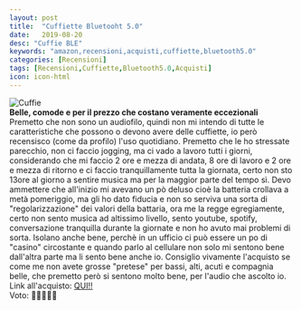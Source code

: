 ```yaml
---
layout: post
title:  "Cuffiette Bluetooht 5.0"
date:   2019-08-20
desc: "Cuffie BLE"
keywords: "amazon,recensioni,acquisti,cuffiette,bluetooth5.0"
categories: [Recensioni]
tags: [Recensioni,Cuffiette,Bluetooth5.0,Acquisti]
icon: icon-html
---
```


![Cuffie](https://images-na.ssl-images-amazon.com/images/I/61hRUSs5d-L._SL1000_.jpg)<br>
**Belle, comode e per il prezzo che costano veramente eccezionali** <br>
Premetto che non sono un audiofilo, quindi non mi intendo di tutte le caratteristiche che possono o devono avere delle cuffiette, io però recensisco (come da profilo) l'uso quotidiano.
Premetto che le ho stressate parecchio, non ci faccio jogging, ma ci vado a lavoro tutti i giorni, considerando che mi faccio 2 ore e mezza di andata, 8 ore di lavoro e 2 ore e mezza di ritorno e ci faccio tranquillamente tutta la giornata, certo non sto 13ore al giorno a sentire musica ma per la maggior parte del tempo sì. Devo ammettere che all'inizio mi avevano un pò deluso cioè la batteria crollava a metà pomeriggio, ma gli ho dato fiducia e non so serviva una sorta di "regolarizzazione" dei valori della battaria, ora me la regge egregiamente, certo non sento musica ad altissimo livello, sento youtube, spotify, conversazione tranquilla durante la giornate e non ho avuto mai problemi di sorta. Isolano anche bene, perchè in un ufficio ci può essere un po di "casino" circostante e quando parlo al cellulare non solo mi sentono bene dall'altra parte ma li sento bene anche io. Consiglio vivamente l'acquisto se come me non avete grosse "pretese" per bassi, alti, acuti e compagnia belle, che premetto però si sentono molto bene, per l'audio che ascolto io. <br>
Link all'acquisto: [QUI!!](https://amzn.to/2Z2FJkN) <br>
Voto: 🌟🌟🌟🌟🌟
